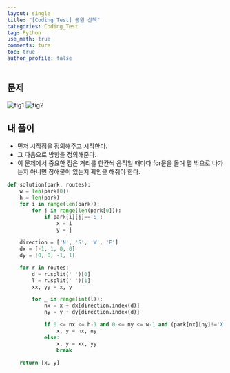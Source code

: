 ```yaml
---
layout: single
title: "[Coding Test] 공원 산책"
categories: Coding_Test
tag: Python
use_math: true
comments: ture
toc: true
author_profile: false
---
```


## 문제 
![fig1]({{site.url}}/images/2023-06-14-ct1/문제설명1.png)
![fig2]({{site.url}}/images/2023-06-14-ct1/문제설명2.png)

## 내 풀이
* 먼저 시작점을 정의해주고 시작한다.
* 그 다음으로 방향을 정의해준다.
* 이 문제에서 중요한 점은 거리를 한칸씩 움직일 때마다 for문을 돌며 맵 밖으로 나가는지 아니면 장애물이 있는지 확인을 해줘야 한다.

```python
def solution(park, routes):
    w = len(park[0])
    h = len(park)
    for i in range(len(park)):
        for j in range(len(park[0])):
            if park[i][j]=='S':
                x = i
                y = j
                
    direction = ['N', 'S', 'W', 'E']
    dx = [-1, 1, 0, 0]
    dy = [0, 0, -1, 1]

    for r in routes:
        d = r.split(' ')[0]
        l = r.split(' ')[1]
        xx, yy = x, y

        for _ in range(int(l)):
            nx = x + dx[direction.index(d)]
            ny = y + dy[direction.index(d)]

            if 0 <= nx <= h-1 and 0 <= ny <= w-1 and (park[nx][ny]!='X'):
                x, y = nx, ny
            else:
                x, y = xx, yy
                break
            
    return [x, y]
```